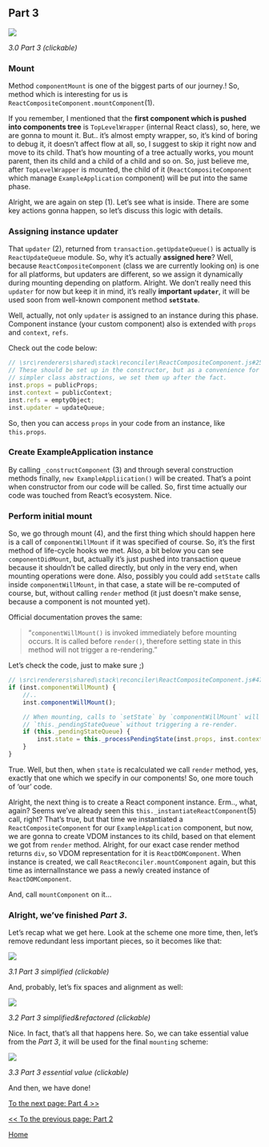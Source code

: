 ## Part 3

[![](https://rawgit.com/Bogdan-Lyashenko/Under-the-hood-ReactJS/master/stack/images/3/part-3.svg)](https://rawgit.com/Bogdan-Lyashenko/Under-the-hood-ReactJS/master/stack/images/3/part-3.svg)

<em>3.0 Part 3 (clickable)</em>

### Mount

Method `componentMount` is one of the biggest parts of our journey.!
So, method which is interesting for us is `ReactCompositeComponent.mountComponent`(1).

If you remember, I mentioned that the **first component which is pushed into components tree** is `TopLevelWrapper` (internal React class), so, here, we are gonna to mount it. But.. it’s almost empty wrapper, so, it’s kind of boring to debug it, it doesn’t affect flow at all, so, I suggest to skip it right now and move to its child. That’s how mounting of a tree actually works, you mount parent, then its child and a child of a child and so on. So, just believe me, after `TopLevelWrapper` is mounted, the child of it (`ReactCompositeComponent` which manage `ExampleApplication` component) will be put into the same phase.

Alright, we are again on step (1). Let’s see what is inside. There are some key actions gonna happen, so let’s discuss this logic with details.

### Assigning instance updater

That `updater` (2), returned from `transaction.getUpdateQueue()` is actually is `ReactUpdateQueue` module. So, why it’s actually **assigned here**? Well, because `ReactCompositeComponent` (class we are currently looking on) is one for all platforms, but updaters are different, so we assign it dynamically during mounting depending on platform. Alright. We don’t really need this `updater` for now but keep it in mind, it’s really **important `updater`**, it will be used soon from well-known component method **`setState`**.

Well, actually, not only `updater` is assigned to an instance during this phase. Component instance (your custom component) also is extended with `props` and `context`, `refs`.

Check out the code below:

```javascript
// \src\renderers\shared\stack\reconciler\ReactCompositeComponent.js#255
// These should be set up in the constructor, but as a convenience for
// simpler class abstractions, we set them up after the fact.
inst.props = publicProps;
inst.context = publicContext;
inst.refs = emptyObject;
inst.updater = updateQueue;
```

So, then you can access `props` in your code from an instance, like `this.props`.

### Create ExampleApplication instance

By calling `_constructComponent` (3) and through several construction methods finally, `new ExampleAppliication()` will be created. That’s a point when constructor from our code will be called. So, first time actually our code was touched from React’s ecosystem. Nice.

### Perform initial mount

So, we go through mount (4), and the first thing which should happen here is a call of `componentWillMount` if it was specified of course. So, it’s the first method of life-cycle hooks we met. Also, a bit below you can see `componentDidMount`, but, actually it’s just pushed into transaction queue because it shouldn’t be called directly, but only in the very end, when mounting operations were done.  Also, possibly you could add `setState` calls inside `componentWillMount`, in that case, a state will be re-computed of course, but, without calling `render` method (it just doesn't make sense, because a component is not mounted yet).

Official documentation proves the same:

> “`componentWillMount()` is invoked immediately before mounting occurs. It is called before `render()`, therefore setting state in this method will not trigger a re-rendering.”

Let’s check the code, just to make sure ;)

```javascript
// \src\renderers\shared\stack\reconciler\ReactCompositeComponent.js#476
if (inst.componentWillMount) {
    //..
    inst.componentWillMount();

    // When mounting, calls to `setState` by `componentWillMount` will set
    // `this._pendingStateQueue` without triggering a re-render.
    if (this._pendingStateQueue) {
        inst.state = this._processPendingState(inst.props, inst.context);
    }
}
```

True. Well, but then, when `state` is recalculated we call `render` method, yes, exactly that one which we specify in our components! So, one more touch of ‘our’ code.

Alright, the next thing is to create a React component instance. Erm.., what, again? Seems we’ve already seen this `this._instantiateReactComponent`(5) call, right? That’s true, but that time we instantiated a `ReactCompositeComponent` for our `ExampleApplication` component, but now, we are gonna to create VDOM instances to its child, based on that element we got from `render` method. Alright, for our exact case render method returns `div`, so VDOM representation for it is `ReactDOMComponent`. When instance is created, we call `ReactReconciler.mountComponent` again, but this time as internalInstance we pass a newly created instance of `ReactDOMComponent`.

And, call `mountComponent` on it…

### Alright, we’ve finished *Part 3*.

Let’s recap what we get here. Look at the scheme one more time, then, let’s remove redundant less important pieces, so it becomes like that:

[![](https://rawgit.com/Bogdan-Lyashenko/Under-the-hood-ReactJS/master/stack/images/3/part-3-A.svg)](https://rawgit.com/Bogdan-Lyashenko/Under-the-hood-ReactJS/master/stack/images/3/part-3-A.svg)

<em>3.1 Part 3 simplified (clickable)</em>

And, probably, let’s fix spaces and alignment as well:

[![](https://rawgit.com/Bogdan-Lyashenko/Under-the-hood-ReactJS/master/stack/images/3/part-3-B.svg)](https://rawgit.com/Bogdan-Lyashenko/Under-the-hood-ReactJS/master/stack/images/3/part-3-B.svg)

<em>3.2 Part 3 simplified&refactored (clickable)</em>

Nice. In fact, that’s all that happens here. So, we can take essential value from the *Part 3*, it will be used for the final `mounting` scheme:

[![](https://rawgit.com/Bogdan-Lyashenko/Under-the-hood-ReactJS/master/stack/images/3/part-3-C.svg)](https://rawgit.com/Bogdan-Lyashenko/Under-the-hood-ReactJS/master/stack/images/3/part-3-C.svg)

<em>3.3 Part 3 essential value (clickable)</em>

And then, we have done!


[To the next page: Part 4 >>](./Part-4.md)

[<< To the previous page: Part 2](./Part-2.md)


[Home](../../README.md)
